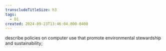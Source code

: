 ```yaml
---
transcludeTitleSize: h3
tags:
  - D1
created: 2024-09-23T13:46:04.000-0400
---
```

describe policies on computer use that promote environmental stewardship and sustainability;